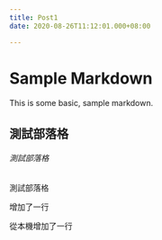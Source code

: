 ```yaml
---
title: Post1
date: 2020-08-26T11:12:01.000+08:00

---
```

# Sample Markdown

This is some basic, sample markdown.

## 測試部落格

###### 測試部落格

測試部落格

增加了一行

從本機增加了一行